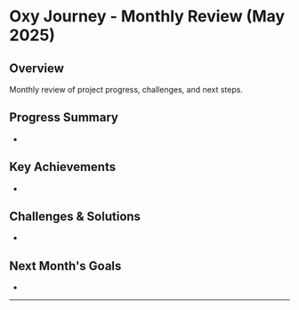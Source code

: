 # Oxy Journey - Monthly Review (May 2025)

## Overview
Monthly review of project progress, challenges, and next steps.

## Progress Summary
- 

## Key Achievements
- 

## Challenges & Solutions
- 

## Next Month's Goals
- 

--- 
